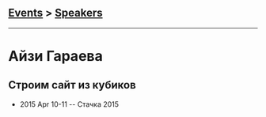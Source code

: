 ## [Events](../README.md) > [Speakers](../speakers.md)
---

# Айзи Гараева

## Строим сайт из кубиков
- 2015 Apr 10-11 -- Стачка 2015    
